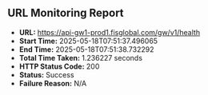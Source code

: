 ## URL Monitoring Report

- **URL:** https://api-gw1-prod1.fisglobal.com/gw/v1/health
- **Start Time:** 2025-05-18T07:51:37.496065
- **End Time:** 2025-05-18T07:51:38.732292
- **Total Time Taken:** 1.236227 seconds
- **HTTP Status Code:** 200
- **Status:** Success
- **Failure Reason:** N/A
